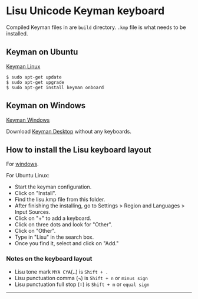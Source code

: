 # Lisu Unicode Keyman keyboard

Compiled Keyman files in are ``build`` directory. ``.kmp`` file is what needs to be installed.

## Keyman on Ubuntu

[Keyman Linux]

    $ sudo apt-get update
    $ sudo apt-get upgrade
    $ sudo apt-get install keyman onboard

## Keyman on Windows

[Keyman Windows]

Download [Keyman Desktop](https://keyman.com/desktop/download.php) without any keyboards.


## How to install the Lisu keyboard layout

For [windows](https://help.keyman.com/products/windows/current-version/start/download-and-install-keyboard).

For Ubuntu Linux:

- Start the keyman configuration.
- Click on "Install".
- Find the lisu.kmp file from this folder.
- After finishing the installing, go to Settings > Region and Languages > Input Sources.
- Click on "+" to add a keyboard.
- Click on three dots and look for "Other".
- Click on "Other".
- Type in "Lisu" in the search box.
- Once you find it, select and click on "Add."

### Notes on the keyboard layout

* Lisu tone mark `MYA CYA`(ꓺ) is `Shift + .`
* Lisu punctuation comma (꓾) is `Shift + n` or `minus sign`
* Lisu punctuation full stop (꓿) is `Shift + m` or `equal sign`

---

[SIL]: http://packages.sil.org/ "SIL"
[Keyman Linux]: https://keyman.com/linux/ "Keyman Linux"
[Keyman Windows]: https://keyman.com/desktop/ "Keyman Windows"
